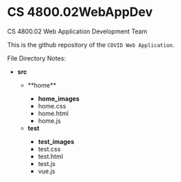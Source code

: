# CS 4800.02WebAppDev

CS 4800.02 Web Application Development Team

This is the github repository of the `COVID Web Application`.

File Directory Notes:
<ul>
	<li><strong>src</strong></li>
	<ul>
		<li>**home**</li>
		<ul>
			<li><strong>home_images</strong></li>
			<li>home.css</li>
			<li>home.html</li>
			<li>home.js</li>
		</ul>
		<li><strong>test</strong></li>
		<ul>
			<li><strong>test_images</strong></li>
			<li>test.css</li>
			<li>test.html</li>
			<li>test.js</li>
			<li>vue.js</li>
		</ul>
	</ul>
</ul>
